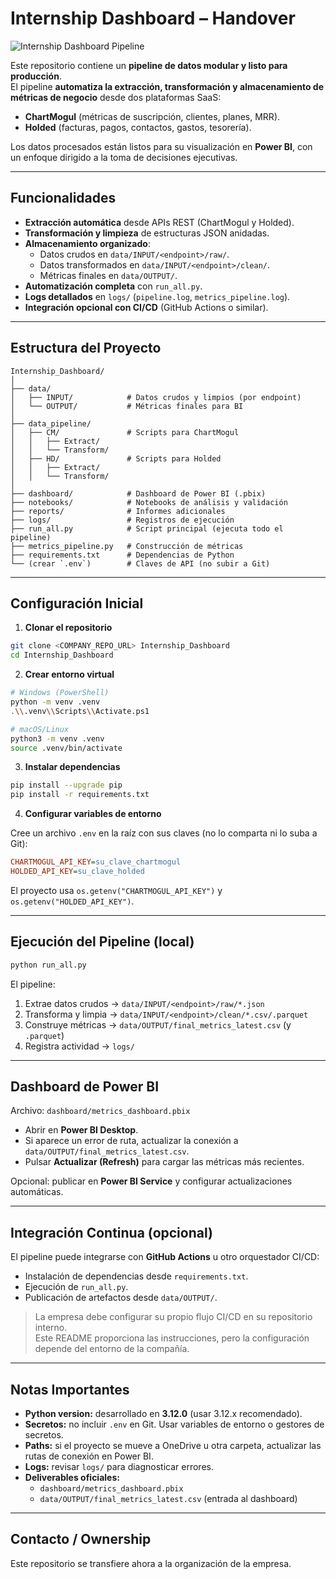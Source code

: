 # Internship Dashboard – Handover

![Internship Dashboard Pipeline](https://github.com/rorythomson-data/Internship_Dashboard/actions/workflows/main.yml/badge.svg)

Este repositorio contiene un **pipeline de datos modular y listo para producción**.  
El pipeline **automatiza la extracción, transformación y almacenamiento de métricas de negocio** desde dos plataformas SaaS:

- **ChartMogul** (métricas de suscripción, clientes, planes, MRR).
- **Holded** (facturas, pagos, contactos, gastos, tesorería).

Los datos procesados están listos para su visualización en **Power BI**, con un enfoque dirigido a la toma de decisiones ejecutivas.

---

## Funcionalidades

- **Extracción automática** desde APIs REST (ChartMogul y Holded).
- **Transformación y limpieza** de estructuras JSON anidadas.
- **Almacenamiento organizado**:
  - Datos crudos en `data/INPUT/<endpoint>/raw/`.
  - Datos transformados en `data/INPUT/<endpoint>/clean/`.
  - Métricas finales en `data/OUTPUT/`.
- **Automatización completa** con `run_all.py`.
- **Logs detallados** en `logs/` (`pipeline.log`, `metrics_pipeline.log`).
- **Integración opcional con CI/CD** (GitHub Actions o similar).

---

## Estructura del Proyecto

```plaintext
Internship_Dashboard/
│
├── data/
│   ├── INPUT/            # Datos crudos y limpios (por endpoint)
│   └── OUTPUT/           # Métricas finales para BI
│
├── data_pipeline/
│   ├── CM/               # Scripts para ChartMogul
│   │   ├── Extract/
│   │   └── Transform/
│   ├── HD/               # Scripts para Holded
│   │   ├── Extract/
│   │   └── Transform/
│
├── dashboard/            # Dashboard de Power BI (.pbix)
├── notebooks/            # Notebooks de análisis y validación
├── reports/              # Informes adicionales
├── logs/                 # Registros de ejecución
├── run_all.py            # Script principal (ejecuta todo el pipeline)
├── metrics_pipeline.py   # Construcción de métricas
├── requirements.txt      # Dependencias de Python
└── (crear `.env`)        # Claves de API (no subir a Git)
```

---

## Configuración Inicial

1) **Clonar el repositorio**

```bash
git clone <COMPANY_REPO_URL> Internship_Dashboard
cd Internship_Dashboard
```

2) **Crear entorno virtual**

```bash
# Windows (PowerShell)
python -m venv .venv
.\\.venv\\Scripts\\Activate.ps1

# macOS/Linux
python3 -m venv .venv
source .venv/bin/activate
```

3) **Instalar dependencias**

```bash
pip install --upgrade pip
pip install -r requirements.txt
```

4) **Configurar variables de entorno**

Cree un archivo `.env` en la raíz con sus claves (no lo comparta ni lo suba a Git):

```ini
CHARTMOGUL_API_KEY=su_clave_chartmogul
HOLDED_API_KEY=su_clave_holded
```

El proyecto usa `os.getenv("CHARTMOGUL_API_KEY")` y `os.getenv("HOLDED_API_KEY")`.

---

## Ejecución del Pipeline (local)

```bash
python run_all.py
```

El pipeline:
1. Extrae datos crudos → `data/INPUT/<endpoint>/raw/*.json`
2. Transforma y limpia → `data/INPUT/<endpoint>/clean/*.csv/.parquet`
3. Construye métricas → `data/OUTPUT/final_metrics_latest.csv` (y `.parquet`)
4. Registra actividad → `logs/`

---

## Dashboard de Power BI

Archivo: `dashboard/metrics_dashboard.pbix`

- Abrir en **Power BI Desktop**.
- Si aparece un error de ruta, actualizar la conexión a `data/OUTPUT/final_metrics_latest.csv`.
- Pulsar **Actualizar (Refresh)** para cargar las métricas más recientes.

Opcional: publicar en **Power BI Service** y configurar actualizaciones automáticas.

---

## Integración Continua (opcional)

El pipeline puede integrarse con **GitHub Actions** u otro orquestador CI/CD:

- Instalación de dependencias desde `requirements.txt`.
- Ejecución de `run_all.py`.
- Publicación de artefactos desde `data/OUTPUT/`.

> La empresa debe configurar su propio flujo CI/CD en su repositorio interno.  
> Este README proporciona las instrucciones, pero la configuración depende del entorno de la compañía.

---

## Notas Importantes

- **Python version:** desarrollado en **3.12.0** (usar 3.12.x recomendado).
- **Secretos:** no incluir `.env` en Git. Usar variables de entorno o gestores de secretos.
- **Paths:** si el proyecto se mueve a OneDrive u otra carpeta, actualizar las rutas de conexión en Power BI.
- **Logs:** revisar `logs/` para diagnosticar errores.
- **Deliverables oficiales:**  
  - `dashboard/metrics_dashboard.pbix`  
  - `data/OUTPUT/final_metrics_latest.csv` (entrada al dashboard)

---

## Contacto / Ownership

Este repositorio se transfiere ahora a la organización de la empresa.  



